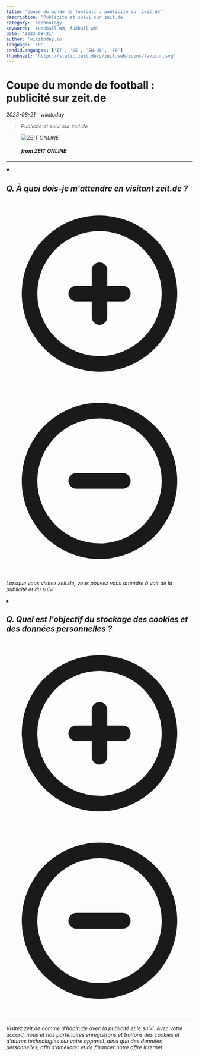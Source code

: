 ```yaml
---
title: 'Coupe du monde de football : publicité sur zeit.de'
description: 'Publicité et suivi sur zeit.de'
category: 'Technology'
keywords: 'Fussball WM, fußball wm'
date: '2023-08-21'
author: 'wikitoday.io'
language: 'FR'
candidLanguages: ['IT', 'DE', 'EN-US', 'FR']
thumbnail: 'https://static.zeit.de/p/zeit.web/icons/favicon.svg'
---
```


# Coupe du monde de football : publicité sur zeit.de

<p class="datetime"><em>2023-08-21 - wikitoday<em></p>

<blockquote class="quote-container dark">
  <p class="quote-text dark">
    Publicité et suivi sur zeit.de
  </p>
</blockquote>


<figure class=image-container>
    <img src="https://static.zeit.de/p/zeit.web/icons/favicon.svg" alt="ZEIT ONLINE" />
    <figcaption>
        <h4> from ZEIT ONLINE</h4>
    </figcaption>
</figure>


<hr class="article-hr" />


<div class="faq">

<details class="group" open>
  <summary class="summary">
    <h2><b>Q. À quoi dois-je m&#39;attendre en visitant zeit.de ?</b></h2>
    <span class="icon-container">
      <svg xmlns="http://www.w3.org/2000/svg" class="icon icon-closed" fill="none" viewBox="0 0 24 24" stroke="currentColor" stroke-width="2">
          <path stroke-linecap="round" stroke-linejoin="round" d="M12 9v3m0 0v3m0-3h3m-3 0H9m12 0a9 9 0 11-18 0 9 9 0 0118 0z"/>
      </svg>
      <svg xmlns="http://www.w3.org/2000/svg" class="icon icon-open" fill="none" viewBox="0 0 24 24" stroke="currentColor" stroke-width="2">
        <path stroke-linecap="round" stroke-linejoin="round" d="M15 12H9m12 0a9 9 0 11-18 0 9 9 0 0118 0z"/>
      </svg>
    </span>    
  </summary>
  <p>Lorsque vous visitez zeit.de, vous pouvez vous attendre à voir de la publicité et du suivi.</p>
</details>

<details class="group" >
  <summary class="summary">
    <h2><b>Q. Quel est l&#39;objectif du stockage des cookies et des données personnelles ?</b></h2>
    <span class="icon-container">
      <svg xmlns="http://www.w3.org/2000/svg" class="icon icon-closed" fill="none" viewBox="0 0 24 24" stroke="currentColor" stroke-width="2">
          <path stroke-linecap="round" stroke-linejoin="round" d="M12 9v3m0 0v3m0-3h3m-3 0H9m12 0a9 9 0 11-18 0 9 9 0 0118 0z"/>
      </svg>
      <svg xmlns="http://www.w3.org/2000/svg" class="icon icon-open" fill="none" viewBox="0 0 24 24" stroke="currentColor" stroke-width="2">
        <path stroke-linecap="round" stroke-linejoin="round" d="M15 12H9m12 0a9 9 0 11-18 0 9 9 0 0118 0z"/>
      </svg>
    </span>    
  </summary>
  <p>L&#39;enregistrement de cookies et de données personnelles sur zeit.de a pour but d&#39;améliorer et de financer l&#39;offre web.</p>
</details>

</div>


<hr class="article-hr" />

<div class="article-body">

</div>



<div class="article-body">
Visitez zeit.de comme d&#39;habitude avec la publicité et le suivi. Avec votre accord, nous et nos partenaires enregistrons et traitons des cookies et d&#39;autres technologies sur votre appareil, ainsi que des données personnelles, afin d&#39;améliorer et de financer notre offre Internet.


</div>